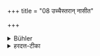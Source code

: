 +++
title = "08 उच्चैस्तरान् नासीत"

+++

<details><summary>Bühler</summary>

8. He shall not sit on a seat higher (than that of his teacher),
</details>

<details><summary>हरदत्त-टीका</summary>

## सूत्रम्
उच्चैस्तरां नाऽऽसीत ॥ ८॥  
### टिप्पनी
स्वार्थे तरप् । आचार्यासनादुच्चासने नाऽऽसीत ॥ ८॥
</details>
